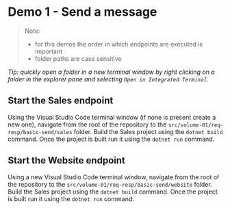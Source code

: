 # Demo 1 - Send a message

> Note:
>
> - for this demos the order in which endpoints are executed is important
> - folder paths are case sensitive

_Tip: quickly open a folder in a new terminal window by right clicking on a folder in the explorer pane and selecting `Open in Integrated Terminal`._

## Start the Sales endpoint

Using the Visual Studio Code terminal window (if none is present create a new one), navigate from the root of the repository to the `src/volume-01/req-resp/basic-send/sales` folder. Build the Sales project using the `dotnet build` command. Once the project is built run it using the `dotnet run` command.

## Start the Website endpoint

Using a new Visual Studio Code terminal window, navigate from the root of the repository to the `src/volume-01/req-resp/basic-send/website` folder. Build the Sales project using the `dotnet build` command. Once the project is built run it using the `dotnet run` command.
